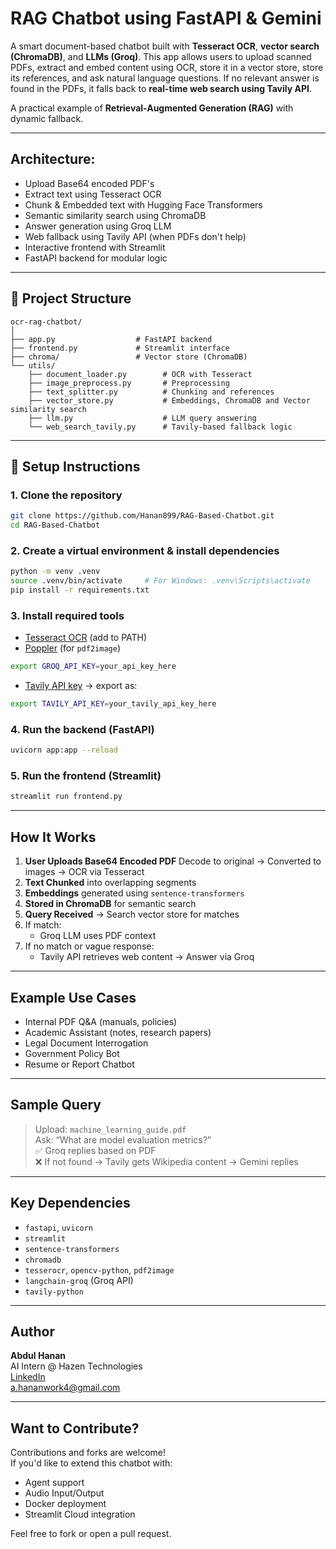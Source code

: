 
# RAG Chatbot using FastAPI & Gemini

A smart document-based chatbot built with **Tesseract OCR**, **vector search (ChromaDB)**, and **LLMs (Groq)**. This app allows users to upload scanned PDFs, extract and embed content using OCR, store it in a vector store, store its references, and ask natural language questions. If no relevant answer is found in the PDFs, it falls back to **real-time web search using Tavily API**.

A practical example of **Retrieval-Augmented Generation (RAG)** with dynamic fallback.

---

## Architecture:

- Upload Base64 encoded PDF's 
- Extract text using Tesseract OCR
- Chunk & Embedded text with Hugging Face Transformers
- Semantic similarity search using ChromaDB
- Answer generation using Groq LLM
- Web fallback using Tavily API (when PDFs don't help)
- Interactive frontend with Streamlit
- FastAPI backend for modular logic

---

## 📁 Project Structure

```text
ocr-rag-chatbot/
│
├── app.py                  # FastAPI backend
├── frontend.py             # Streamlit interface
├── chroma/                 # Vector store (ChromaDB)
└── utils/
    ├── document_loader.py        # OCR with Tesseract
    ├── image_preprocess.py       # Preprocessing
    ├── text_splitter.py          # Chunking and references
    ├── vector_store.py           # Embeddings, ChromaDB and Vector similarity search
    ├── llm.py                    # LLM query answering
    └── web_search_tavily.py      # Tavily-based fallback logic
```

---

## 🔧 Setup Instructions

### 1. Clone the repository

```bash
git clone https://github.com/Hanan899/RAG-Based-Chatbot.git
cd RAG-Based-Chatbot
```

### 2. Create a virtual environment & install dependencies

```bash
python -m venv .venv
source .venv/bin/activate     # For Windows: .venv\Scripts\activate
pip install -r requirements.txt
```

### 3. Install required tools

- [Tesseract OCR](https://github.com/tesseract-ocr/tesseract) (add to PATH)
- [Poppler](http://blog.alivate.com.au/poppler-windows/) (for `pdf2image`)

```bash
export GROQ_API_KEY=your_api_key_here
```

- [Tavily API key](https://docs.tavily.com/) → export as:

```bash
export TAVILY_API_KEY=your_tavily_api_key_here
```

### 4. Run the backend (FastAPI)

```bash
uvicorn app:app --reload
```

### 5. Run the frontend (Streamlit)

```bash
streamlit run frontend.py
```

---

## How It Works

1. **User Uploads Base64 Encoded PDF** Decode to original → Converted to images → OCR via Tesseract  
2. **Text Chunked** into overlapping segments  
3. **Embeddings** generated using `sentence-transformers`  
4. **Stored in ChromaDB** for semantic search  
5. **Query Received** → Search vector store for matches  
6. If match:
   - Groq LLM uses PDF context  
7. If no match or vague response:
   - Tavily API retrieves web content → Answer via Groq

---

## Example Use Cases

- Internal PDF Q&A (manuals, policies)
- Academic Assistant (notes, research papers)
- Legal Document Interrogation
- Government Policy Bot
- Resume or Report Chatbot

---

## Sample Query

> Upload: `machine_learning_guide.pdf`  
> Ask: “What are model evaluation metrics?”  
> ✅ Groq replies based on PDF  
> ❌ If not found → Tavily gets Wikipedia content → Gemini replies

---

## Key Dependencies

- `fastapi`, `uvicorn`
- `streamlit`
- `sentence-transformers`
- `chromadb`
- `tesserocr`, `opencv-python`, `pdf2image`
- `langchain-groq` (Groq API)
- `tavily-python`

---

## Author

**Abdul Hanan**  
AI Intern @ Hazen Technologies  
[LinkedIn](https://www.linkedin.com/in/abdul-hanan-2003-)  
a.hananwork4@gmail.com

---

## Want to Contribute?

Contributions and forks are welcome!  
If you'd like to extend this chatbot with:
- Agent support
- Audio Input/Output
- Docker deployment
- Streamlit Cloud integration

Feel free to fork or open a pull request.
